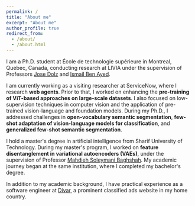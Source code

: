 ```yaml
---
permalink: /
title: "About me"
excerpt: "About me"
author_profile: true
redirect_from: 
  - /about/
  - /about.html
---
```


I am a Ph.D. student at École de technologie supérieure in Montreal, Quebec, Canada, conducting research at LIVIA under the supervision of Professors [Jose Dolz](https://josedolz.github.io) and [Ismail Ben Ayed](https://profs.etsmtl.ca/ibenayed/). 

[//]: # ( learning efficiently in low data regime for computer vision and multi-modal problems)

I am currently working as a visiting researcher at ServiceNow, where I research **web agents**.
Prior to that, I worked on enhancing the **pre-training of ViT-based approaches on large-scale datasets**. I also focused on low-supervision techniques in computer vision and the application of pre-trained vision-language and foundation models. During my Ph.D., I addressed challenges in **open-vocabulary semantic segmentation**, **few-shot adaptation of vision-language models for classification**, and **generalized few-shot semantic segmentation**.

I hold a master's degree in artificial intelligence from Sharif University of Technology. During my master's program, I worked on **feature disentanglement in variational autoencoders (VAEs)**, under the supervision of Professor [Mahdieh Soleymani Baghshah](https://sharif.edu/~soleymani/).
My academic journey began at the same institution, where I completed my bachelor's degree.

In addition to my academic background, I have practical experience as a software engineer at [Divar](https://divar.ir/s/tehran), a prominent classified ads website in my home country.
